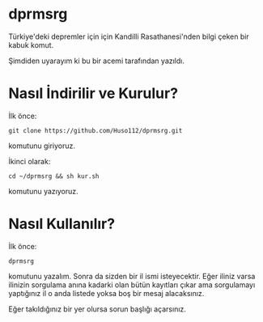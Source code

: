 # dprmsrg
Türkiye'deki depremler için için Kandilli Rasathanesi'nden bilgi çeken bir kabuk komut.

Şimdiden uyarayım ki bu bir acemi tarafından yazıldı.

# Nasıl İndirilir ve Kurulur?
İlk önce:

    git clone https://github.com/Huso112/dprmsrg.git

komutunu giriyoruz.

İkinci olarak:

    cd ~/dprmsrg && sh kur.sh

komutunu yazıyoruz.

# Nasıl Kullanılır?
İlk önce:

    dprmsrg
komutunu yazalım. Sonra da sizden bir il ismi isteyecektir. Eğer iliniz varsa ilinizin sorgulama anına kadarki olan bütün kayıtları çıkar ama sorgulamayı yaptığınız il o anda listede yoksa boş bir mesaj alacaksınız. 

Eğer takıldığınız bir yer olursa sorun başlığı açarsınız.
<!--stackedit_data:
eyJoaXN0b3J5IjpbLTE2MzAxOTEzODZdfQ==
-->